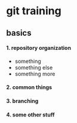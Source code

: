 # git training

## basics

#### 1. repository organization
  - something
  - something else
  - something more
#### 2.  common things
#### 3. branching
#### 4. some other stuff
